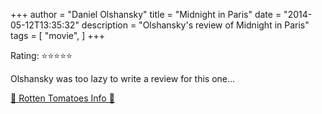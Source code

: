 +++
author = "Daniel Olshansky"
title = "Midnight in Paris"
date = "2014-05-12T13:35:32"
description = "Olshansky's review of Midnight in Paris"
tags = [
    "movie",
]
+++

Rating: ⭐⭐⭐⭐⭐

Olshansky was too lazy to write a review for this one...

[🍅 Rotten Tomatoes Info 🍅](https://www.rottentomatoes.com//m/midnight_in_paris)